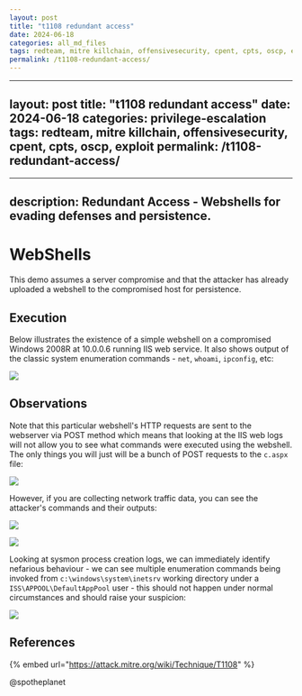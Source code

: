 ```yaml
---
layout: post
title: "t1108 redundant access"
date: 2024-06-18
categories: all_md_files
tags: redteam, mitre killchain, offensivesecurity, cpent, cpts, oscp, exploit
permalink: /t1108-redundant-access/
---
```


---
layout: post
title: "t1108 redundant access"
date: 2024-06-18
categories: privilege-escalation
tags: redteam, mitre killchain, offensivesecurity, cpent, cpts, oscp, exploit
permalink: /t1108-redundant-access/
---

---
description: Redundant Access - Webshells for evading defenses and persistence.
---

# WebShells

This demo assumes a server compromise and that the attacker has already uploaded a webshell to the compromised host for persistence.

## Execution

Below illustrates the existence of a simple webshell on a compromised Windows 2008R at 10.0.0.6 running IIS web service. It also shows output of the classic system enumeration commands - `net`, `whoami`, `ipconfig`, etc:

![](../../.gitbook/assets/webshell-attacker.png)

## Observations

Note that this particular webshell's HTTP requests are sent to the webserver via POST method which means that looking at the IIS web logs will not allow you to see what commands were executed using the webshell. The only things you will just will be a bunch of POST requests to the `c.aspx` file:

![](../../.gitbook/assets/webshell-iis-logs.png)

However, if you are collecting network traffic data, you can see the attacker's commands and their outputs:

![](../../.gitbook/assets/webshell-pcap.png)

![](../../.gitbook/assets/webshell-stream.png)

Looking at sysmon process creation logs, we can immediately identify nefarious behaviour - we can see multiple enumeration commands being invoked from `c:\windows\system\inetsrv` working directory under a `ISS\APPOOL\DefaultAppPool` user - this should not happen under normal circumstances and should raise your suspicion:

![](../../.gitbook/assets/webshell-sysmon.png)

## References

{% embed url="https://attack.mitre.org/wiki/Technique/T1108" %}

@spotheplanet
